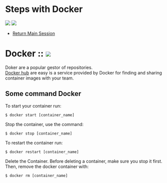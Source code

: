 # Steps with Docker
![](https://img.shields.io/badge/by-Alejandro.Fuentes-informational?style=flat&logoColor=white&color=cdcdcd) ![](https://img.shields.io/badge/OS-Windows-informational?style=flat&logo=windows&logoColor=white&color=cdcdcd)

- [Return Main Session](README.md)

# Docker :: ![](https://img.shields.io/badge/Repository-Docker-informational?style=flat&logo=Docker&logoColor=white&color=cdcdcd)

Doker are a popular gestor of repositories.<br />
[Docker hub](https://hub.docker.com/) are easy is a service provided by Docker for finding and sharing container images with your team.

## Some command Docker

To start your container run:

```
$ docker start [container_name]
```

Stop the container, use the command:

```
$ docker stop [container_name]
```

To restart the container run:

```
$ docker restart [container_name]
```

Delete the Container. Before deleting a container, make sure you stop it first. Then, remove the docker container with:

```
$ docker rm [container_name]
```
